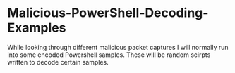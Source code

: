 # Malicious-PowerShell-Decoding-Examples
While looking through different malicious packet captures I will normally run into some encoded Powershell samples. These will be random scirpts written to decode certain samples.

